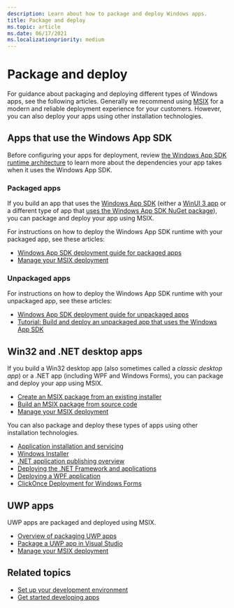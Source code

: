 ```yaml
---
description: Learn about how to package and deploy Windows apps.
title: Package and deploy
ms.topic: article
ms.date: 06/17/2021
ms.localizationpriority: medium
---
```


# Package and deploy

For guidance about packaging and deploying different types of Windows apps, see the following articles. Generally we recommend using [MSIX](/windows/msix) for a modern and reliable deployment experience for your customers. However, you can also deploy your apps using other installation technologies.

## Apps that use the Windows App SDK

Before configuring your apps for deployment, review [the Windows App SDK runtime architecture](../windows-app-sdk/deployment-architecture.md) to learn more about the dependencies your app takes when it uses the Windows App SDK.

### Packaged apps

If you build an app that uses the [Windows App SDK](../windows-app-sdk/index.md) (either a [WinUI 3 app](../winui/winui3/create-your-first-winui3-app.md) or a different type of app that [uses the Windows App SDK NuGet package](../windows-app-sdk/use-windows-app-sdk-in-existing-project.md)), you can package and deploy your app using MSIX.

For instructions on how to deploy the Windows App SDK runtime with your packaged app, see these articles:

- [Windows App SDK deployment guide for packaged apps](../windows-app-sdk/deploy-packaged-apps.md)
- [Manage your MSIX deployment](/windows/msix/desktop/managing-your-msix-deployment-overview)

### Unpackaged apps

For instructions on how to deploy the Windows App SDK runtime with your unpackaged app, see these articles:

- [Windows App SDK deployment guide for unpackaged apps](../windows-app-sdk/deploy-unpackaged-apps.md)
- [Tutorial: Build and deploy an unpackaged app that uses the Windows App SDK](../windows-app-sdk/tutorial-unpackaged-deployment.md)

## Win32 and .NET desktop apps

If you build a Win32 desktop app (also sometimes called a *classic desktop app*) or a .NET app (including WPF and Windows Forms), you can package and deploy your app using MSIX.

- [Create an MSIX package from an existing installer](/windows/msix/packaging-tool/create-an-msix-overview)
- [Build an MSIX package from source code](/windows/msix/desktop/source-code-overview)
- [Manage your MSIX deployment](/windows/msix/desktop/managing-your-msix-deployment-overview)

You can also package and deploy these types of apps using other installation technologies.

- [Application installation and servicing](/windows/desktop/application-installing-and-servicing)
- [Windows Installer](/windows/desktop/msi/windows-installer-portal)
- [.NET application publishing overview](/dotnet/core/deploying/)
- [Deploying the .NET Framework and applications](/dotnet/framework/deployment/)
- [Deploying a WPF application](/dotnet/framework/wpf/app-development/deploying-a-wpf-application-wpf)
- [ClickOnce Deployment for Windows Forms](/dotnet/framework/winforms/clickonce-deployment-for-windows-forms)

## UWP apps

UWP apps are packaged and deployed using MSIX.

- [Overview of packaging UWP apps](/windows/uwp/packaging)
- [Package a UWP app in Visual Studio](/windows/msix/package/packaging-uwp-apps)
- [Manage your MSIX deployment](/windows/msix/desktop/managing-your-msix-deployment-overview)

## Related topics

- [Set up your development environment](../windows-app-sdk/set-up-your-development-environment.md)
- [Get started developing apps](../get-started/index.md)
